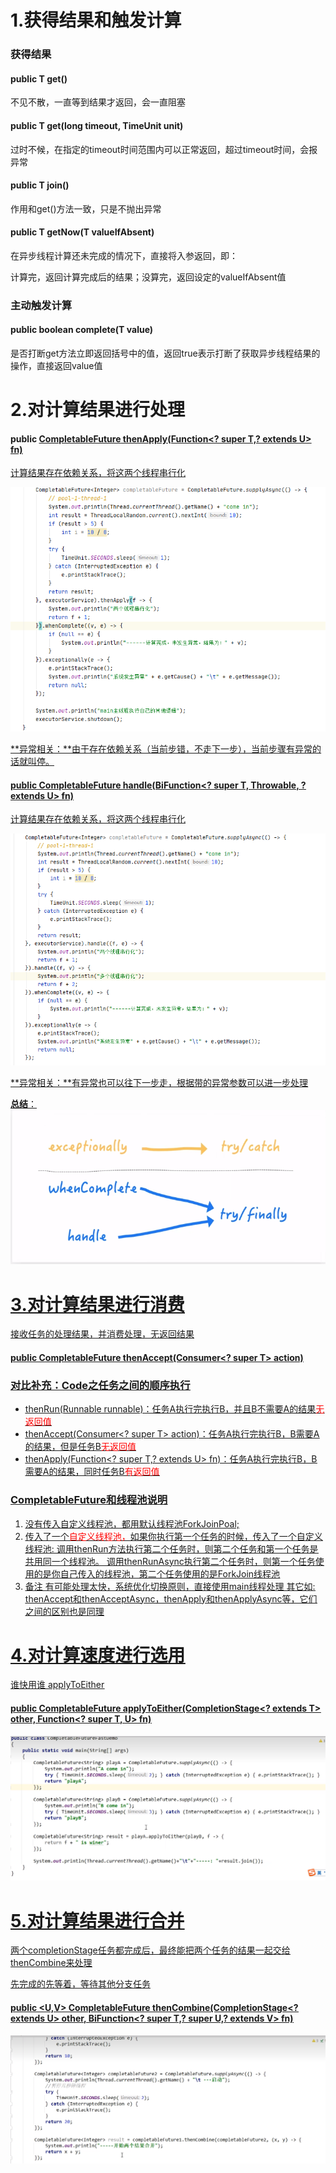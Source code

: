 # 1.获得结果和触发计算

### 获得结果

#### public T get()

不见不散，一直等到结果才返回，会一直阻塞

#### public T get(long timeout, TimeUnit unit)

过时不候，在指定的timeout时间范围内可以正常返回，超过timeout时间，会报异常

#### public T join()

作用和get()方法一致，只是不抛出异常

#### public T getNow(T valueIfAbsent)

在异步线程计算还未完成的情况下，直接将入参返回，即：

计算完，返回计算完成后的结果；没算完，返回设定的valueIfAbsent值

### 主动触发计算

#### public boolean complete(T value) 

是否打断get方法立即返回括号中的值，返回true表示打断了获取异步线程结果的操作，直接返回value值

# 2.对计算结果进行处理

#### public <U> CompletableFuture<U> thenApply(Function<? super T,? extends U> fn)

计算结果存在依赖关系，将这两个线程串行化

![](images/5.线程串行化.jpg)

**异常相关：**由于存在依赖关系（当前步错，不走下一步），当前步骤有异常的话就叫停。

#### public <U> CompletableFuture<U> handle(BiFunction<? super T, Throwable, ? extends U> fn)

计算结果存在依赖关系，将这两个线程串行化

![](images/6.handle处理线程串行化.jpg)

**异常相关：**有异常也可以往下一步走，根据带的异常参数可以进一步处理

**总结**：![](images/7.异步线程总结.jpg)

# 3.对计算结果进行消费

接收任务的处理结果，并消费处理，无返回结果

#### public CompletableFuture<Void> thenAccept(Consumer<? super T> action)

### 对比补充：Code之任务之间的顺序执行

- thenRun(Runnable runnable)：任务A执行完执行B，并且B不需要A的结果<font color = 'red'>无返回值</font>
- thenAccept(Consumer<? super T> action)：任务A执行完执行B，B需要A的结果，但是任务B<font color = 'red'>无返回值</font>
- thenApply(Function<? super T,? extends U> fn)：任务A执行完执行B，B需要A的结果，同时任务B<font color = 'red'>有返回值</font>

### CompletableFuture和线程池说明

1. 没有传入自定义线程池，都用默认线程池ForkJoinPoal;
2. 传入了一个<font color = 'red'>自定义线程池，</font>如果你执行第一个任务的时候，传入了一个自定义线程池:
   调用thenRun方法执行第二个任务时，则第二个任务和第一个任务是共用同一个线程池。
   调用thenRunAsync执行第二个任务时，则第一个任务使用的是你自己传入的线程池，第二个任务使用的是ForkJoin线程池
3. 备注
   有可能处理太快，系统优化切换原则，直接使用main线程处理
   其它如: thenAccept和thenAcceptAsync，thenApply和thenApplyAsync等，它们之间的区别也是同理

# 4.对计算速度进行选用

谁快用谁 applyToEither

#### public <U> CompletableFuture<U> applyToEither(CompletionStage<? extends T> other, Function<? super T, U> fn)

![](images/8.applyToEither.jpg)

# 5.对计算结果进行合并

两个completionStage任务都完成后，最终能把两个任务的结果一起交给thenCombine来处理

先完成的先等着，等待其他分支任务

#### public <U,V> CompletableFuture<V> thenCombine(CompletionStage<? extends U> other, BiFunction<? super T,? super U,? extends V> fn)

![](images/9.ThenCombine.jpg)





